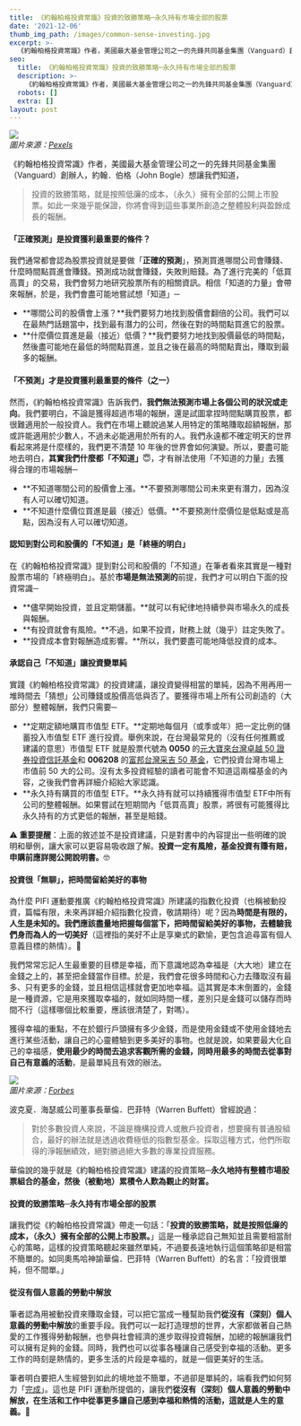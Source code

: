 ```yaml
---
title: 《約翰柏格投資常識》投資的致勝策略─永久持有市場全部的股票
date: '2021-12-06'
thumb_img_path: /images/common-sense-investing.jpg
excerpt: >-
  《約翰柏格投資常識》作者，美國最大基金管理公司之一的先鋒共同基金集團（Vanguard）創辦人，約翰．伯格（John Bogle）想讓我們知道，投資的致勝策略，就是按照低廉的成本，（永久）擁有全部的公開上市股票。如此一來幾乎能保證，你將會得到這些事業所創造之整體股利與盈餘成長的報酬。
seo:
  title: 《約翰柏格投資常識》投資的致勝策略─永久持有市場全部的股票
  description: >-
    《約翰柏格投資常識》作者，美國最大基金管理公司之一的先鋒共同基金集團（Vanguard）創辦人，約翰．伯格（John Bogle）想讓我們知道，投資的致勝策略，就是按照低廉的成本，（永久）擁有全部的公開上市股票。如此一來幾乎能保證，你將會得到這些事業所創造之整體股利與盈餘成長的報酬。
  robots: []
  extra: []
layout: post
---
```

![](/images/common-sense-investing.jpg)  
*圖片來源：[Pexels](https://www.pexels.com/photo/empire-state-building-new-york-466685)*

《約翰柏格投資常識》作者，美國最大基金管理公司之一的先鋒共同基金集團（Vanguard）創辦人，約翰．伯格（John Bogle）想讓我們知道，

> 投資的致勝策略，就是按照低廉的成本，（永久）擁有全部的公開上市股票。如此一來幾乎能保證，你將會得到這些事業所創造之整體股利與盈餘成長的報酬。

#### 「正確預測」是投資獲利最重要的條件？

我們通常都會認為股票投資就是要做「**正確的預測**」，預測買進哪間公司會賺錢、什麼時間點買進會賺錢。預測成功就會賺錢，失敗則賠錢。為了進行完美的「低買高賣」的交易，我們會努力地研究股票所有的相關資訊。相信「知道的力量」會帶來報酬，於是，我們會盡可能地嘗試想「知道」─

* **哪間公司的股價會上漲？**我們要努力地找到股價會翻倍的公司。我們可以在最熱門話題當中，找到最有潛力的公司，然後在對的時間點買進它的股票。
* **什麼價位買進是最（接近）低價？**我們要努力地找到股價最低的時間點，然後盡可能地在最低的時間點買進，並且之後在最高的時間點賣出，賺取到最多的報酬。

#### 「不預測」才是投資獲利最重要的條件（之一）

然而，《約翰柏格投資常識》告訴我們，**我們無法預測市場上各個公司的狀況或走向**。我們要明白，不論是獲得超過市場的報酬，還是試圖拿捏時間點購買股票，都很難適用於一般投資人。我們在市場上聽說過某人用特定的策略賺取超額報酬，那或許能適用於少數人，不過未必能適用於所有的人。我們永遠都不確定明天的世界看起來將是什麼樣的，我們更不清楚 10 年後的世界會如何演變。所以，要盡可能地去明白，**其實我們什麼都「不知道」**😇，才有辦法使用「不知道的力量」去獲得合理的市場報酬─

* **不知道哪間公司的股價會上漲。**不要預測哪間公司未來更有潛力，因為沒有人可以確切知道。
* **不知道什麼價位買進是最（接近）低價。**不要預測什麼價位是低點或是高點，因為沒有人可以確切知道。

#### 認知到對公司和股價的「不知道」是「終極的明白」

在《約翰柏格投資常識》提到對公司和股價的「不知道」在筆者看來其實是一種對股票市場的「終極明白」。基於**市場是無法預測的**前提，我們才可以明白下面的投資常識─

* **儘早開始投資，並且定期儲蓄。**就可以有紀律地持續參與市場永久的成長與報酬。
* **有投資就會有風險。**不過，如果不投資，財務上就（幾乎）註定失敗了。
* **投資成本會對報酬造成影響。**所以，我們要盡可能地降低投資的成本。

#### 承認自己「不知道」讓投資變單純

實踐《約翰柏格投資常識》的投資建議，讓投資變得相當的單純，因為不用再用一堆時間去「猜想」公司賺錢或股價高低與否了。要獲得市場上所有公司創造的（大部分）整體報酬，我們只需要─

* **定期定額地購買市值型 ETF。**定期地每個月（或季或年）把一定比例的儲蓄投入市值型 ETF 進行投資。舉例來說，在台灣最常見的（沒有任何推薦或建議的意思）市值型 ETF 就是股票代號為 **0050** 的[元大寶來台灣卓越 50 證券投資信託基金](https://www.yuantafunds.com/myfund/information/1066)和 **006208** 的[富邦台灣采吉 50 基金](https://www.fubon.com/asset-management/fund/info/fund?Fd=40)，它們投資台灣市場上市值前 50 大的公司。沒有太多投資經驗的讀者可能會不知道這兩檔基金的內容，之後我們會再詳細介紹給大家認識。
* **永久持有購買的市值型 ETF。**永久持有就可以持續獲得市值型 ETF中所有公司的整體報酬。如果嘗試在短期間內「低買高賣」股票，將很有可能獲得比永久持有的方式更低的報酬，甚至是賠錢。

⚠️ **重要提醒**：上面的敘述並不是投資建議，只是對書中的內容提出一些明確的說明和舉例，讓大家可以更容易吸收跟了解。**投資一定有風險，基金投資有賺有賠，申購前應詳閱公開說明書。**🤓

####  投資很「無聊」，把時間留給美好的事物

為什麼 PIFI 運動要推廣《約翰柏格投資常識》所建議的指數化投資（也稱被動投資，篇幅有限，未來再詳細介紹指數化投資，敬請期待）呢？因為**時間是有限的，人生是未知的。我們應該盡量地把握每個當下，把時間留給美好的事物，去體驗我們身而為人的一切美好**（這裡指的美好不止是享樂式的歡愉，更包含追尋富有個人意義目標的熱情）。🥳

我們常常忘記人生最重要的目標是幸福，而下意識地認為幸福是（大大地）建立在金錢之上的，甚至把金錢當作目標。於是，我們會花很多時間和心力去賺取沒有最多、只有更多的金錢，並且相信這樣就會更加地幸福。這其實是本末倒置的，金錢是一種資源，它是用來獲取幸福的，就如同時間一樣，差別只是金錢可以儲存而時間不行（這樣哪個比較重要，應該很清楚了，對嗎）。

獲得幸福的重點，不在於銀行戶頭擁有多少金錢，而是使用金錢或不使用金錢地去進行某些活動，讓自己的心靈體驗到更多美好的事物。也就是說，如果要最大化自己的幸福感，**使用最少的時間去追求客觀所需的金錢，同時用最多的時間去從事對自己有意義的活動**，是最單純且有效的辦法。

![](/images/warren-buffett.jpg)  
*圖片來源：[Forbes](https://www.forbes.com/profile/warren-buffett)*

波克夏．海瑟威公司董事長華倫．巴菲特（Warren Buffett）曾經說過：
> 對於多數投資人來說，不論是機構投資人或散戶投資者，想要擁有普通股組合，最好的辦法就是透過收費極低的指數型基金。採取這種方式，他們所取得的淨報酬績效，絕對勝過絕大多數的專業投資服務。

華倫說的幾乎就是《約翰柏格投資常識》建議的投資策略─**永久地持有整體市場股票組合的基金，然後（被動地）累積令人歎為觀止的財富。**

#### 投資的致勝策略─永久持有市場全部的股票

讓我們從《約翰柏格投資常識》帶走一句話：「**投資的致勝策略，就是按照低廉的成本，（永久）擁有全部的公開上市股票。**」這是一種承認自己無知並且需要相當耐心的策略，這樣的投資策略聽起來雖然單純，不過要長遠地執行這個策略卻是相當不簡單的。如同奧馬哈神諭華倫．巴菲特（Warren Buffett）的名言：「投資很單純，但不間單。」

#### 從沒有個人意義的勞動中解放

筆者認為用被動投資來賺取金錢，可以把它當成一種幫助我們**從沒有（深刻）個人意義的勞動中解放**的重要手段。我們可以一起打造理想的世界，大家都做著自己熱愛的工作獲得勞動報酬，也參與社會經濟的進步取得投資報酬，加總的報酬讓我們可以擁有足夠的金錢。同時，我們也可以從事各種讓自己感受到幸福的活動。更多工作的時刻是熱情的，更多生活的片段是幸福的，就是一個更美好的生活。

筆者明白要把人生經營到如此的境地並不簡單，不過卻是單純的，端看我們如何努力「[完成](/posts/finish)」。這也是 PIFI 運動所提倡的，讓我們**從沒有（深刻）個人意義的勞動中解放，在生活和工作中從事更多讓自己感到幸福和熱情的活動，這就是人生的意義。**🤘
